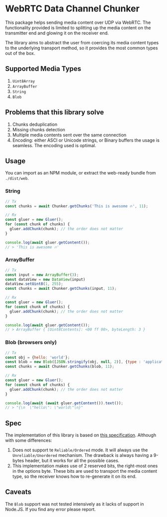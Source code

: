 # WebRTC Data Channel Chunker

This package helps sending media content over UDP via WebRTC. The functionality provided is limited to splitting up the media content on the transmitter end and glowing it on the receiver end.

The library aims to abstract the user from coercing its media content types to the underlying transport method, so it provides the most common types out of the box.

## Supported Media Types

1. `Uint8Array`
2. `ArrayBuffer`
3. `String`
4. `Blob`

## Problems that this library solve

1. Chunks deduplication
2. Missing chunks detection
3. Multiple media contents sent over the same connection
4. Encoding: either ASCI or Unicode strings, or Binary buffers the usage is seamless. The encoding used is optimal.

## Usage

You can import as an NPM module, or extract the web-ready bundle from `./dist/web`.

### String

```javascript
// Tx
const chunks = await Chunker.getChunks('This is awesome 🔥', 11);

// Rx
const gluer = new Gluer();
for (const chunk of chunks) {
  gluer.addChunk(chunk); // the order does not matter
}

console.log(await gluer.getContent());
// > 'This is awesome 🔥'
```

### ArrayBuffer

```javascript
// Tx
const input = new ArrayBuffer(3);
const dataView = new DataView(input)
dataView.setUint8(1, 255);
const chunks = await Chunker.getChunks(input, 11);

// Rx
const gluer = new Gluer();
for (const chunk of chunks) {
  gluer.addChunk(chunk); // the order does not matter
}

console.log(await gluer.getContent());
// > ArrayBuffer { [Uint8Contents]: <00 ff 00>, byteLength: 3 }
```

### Blob (browsers only)

```javascript
// Tx
const obj = {hello: 'world'};
const blob = new Blob([JSON.stringify(obj, null, 2)], {type : 'application/json'});
const chunks = await Chunker.getChunks(blob, 11);

// Rx
const gluer = new Gluer();
for (const chunk of chunks) {
  gluer.addChunk(chunk); // the order does not matter
}

console.log(await (await gluer.getContent()).text());
// > "{\n  \"hello\": \"world\"\n}"
```


## Spec

The implementation of this library is based on [this specification](https://github.com/saltyrtc/saltyrtc-meta/blob/master/Chunking.md#long-header). Although with some differences:

1. Does not support te `Reliable/Ordered` mode. It will always use the `Unreliable/Unordered` mechanism. The drawback is always having a 9-bytes header, but it works for all the possible cases.
2. This implementation makes use of 2 reserved bits, the right-most ones in the options byte. These bits are used to transport the media content type, so the receiver knows how to re-generate it on its end.

## Caveats

The `Blob` support was not tested intensively as it lacks of support in Node.JS. If you find any error please report.

